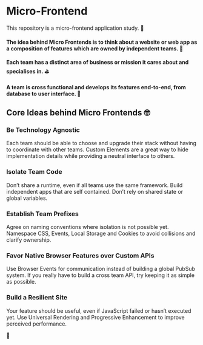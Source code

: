 # Micro-Frontend

This repository is a micro-frontend application study. 🤘

#### The idea behind Micro Frontends is to think about a website or web app as a composition of features which are owned by independent teams. 🧩
#### Each team has a distinct area of business or mission it cares about and specialises in. ⛳
#### A team is cross functional and develops its features end-to-end, from database to user interface. 🧐

## Core Ideas behind Micro Frontends 🤓
### Be Technology Agnostic
Each team should be able to choose and upgrade their stack without having to coordinate with other teams. Custom Elements are a great way to hide implementation details while providing a neutral interface to others.
### Isolate Team Code
Don’t share a runtime, even if all teams use the same framework. Build independent apps that are self contained. Don’t rely on shared state or global variables.
### Establish Team Prefixes
Agree on naming conventions where isolation is not possible yet. Namespace CSS, Events, Local Storage and Cookies to avoid collisions and clarify ownership.
### Favor Native Browser Features over Custom APIs
Use Browser Events for communication instead of building a global PubSub system. If you really have to build a cross team API, try keeping it as simple as possible.
### Build a Resilient Site
Your feature should be useful, even if JavaScript failed or hasn’t executed yet. Use Universal Rendering and Progressive Enhancement to improve perceived performance.

🔮
